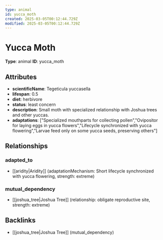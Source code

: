 ```yaml
---
type: animal
id: yucca_moth
created: 2025-03-05T00:12:44.729Z
modified: 2025-03-05T00:12:44.729Z
---
```


# Yucca Moth

**Type**: animal
**ID**: yucca_moth

## Attributes

- **scientificName**: Tegeticula yuccasella
- **lifespan**: 0.5
- **diet**: herbivore
- **status**: least concern
- **description**: Small moth with specialized relationship with Joshua trees and other yuccas.
- **adaptations**: ["Specialized mouthparts for collecting pollen","Ovipositor for laying eggs in yucca flowers","Lifecycle synchronized with yucca flowering","Larvae feed only on some yucca seeds, preserving others"]

## Relationships

### adapted_to

- [[aridity|Aridity]] (adaptationMechanism: Short lifecycle synchronized with yucca flowering, strength: extreme)

### mutual_dependency

- [[joshua_tree|Joshua Tree]] (relationship: obligate reproductive site, strength: extreme)

## Backlinks

- [[joshua_tree|Joshua Tree]] (mutual_dependency)

